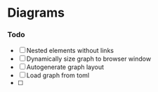 # Diagrams

### Todo

- [ ] Nested elements without links
- [ ] Dynamically size graph to browser window
- [ ] Autogenerate graph layout
- [ ] Load graph from toml
- [ ] 
